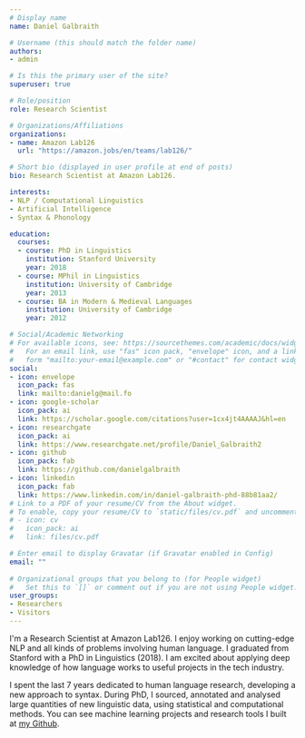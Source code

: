 ```yaml
---
# Display name
name: Daniel Galbraith

# Username (this should match the folder name)
authors:
- admin

# Is this the primary user of the site?
superuser: true

# Role/position
role: Research Scientist

# Organizations/Affiliations
organizations:
- name: Amazon Lab126
  url: "https://amazon.jobs/en/teams/lab126/"

# Short bio (displayed in user profile at end of posts)
bio: Research Scientist at Amazon Lab126.

interests:
- NLP / Computational Linguistics
- Artificial Intelligence
- Syntax & Phonology

education:
  courses:
  - course: PhD in Linguistics
    institution: Stanford University
    year: 2018
  - course: MPhil in Linguistics
    institution: University of Cambridge
    year: 2013
  - course: BA in Modern & Medieval Languages
    institution: University of Cambridge
    year: 2012

# Social/Academic Networking
# For available icons, see: https://sourcethemes.com/academic/docs/widgets/#icons
#   For an email link, use "fas" icon pack, "envelope" icon, and a link in the
#   form "mailto:your-email@example.com" or "#contact" for contact widget.
social:
- icon: envelope
  icon_pack: fas
  link: mailto:danielg@mail.fo
- icon: google-scholar
  icon_pack: ai
  link: https://scholar.google.com/citations?user=1cx4jt4AAAAJ&hl=en
- icon: researchgate
  icon_pack: ai
  link: https://www.researchgate.net/profile/Daniel_Galbraith2
- icon: github
  icon_pack: fab
  link: https://github.com/danielgalbraith
- icon: linkedin
  icon_pack: fab
  link: https://www.linkedin.com/in/daniel-galbraith-phd-88b81aa2/
# Link to a PDF of your resume/CV from the About widget.
# To enable, copy your resume/CV to `static/files/cv.pdf` and uncomment the lines below.  
# - icon: cv
#   icon_pack: ai
#   link: files/cv.pdf

# Enter email to display Gravatar (if Gravatar enabled in Config)
email: ""
  
# Organizational groups that you belong to (for People widget)
#   Set this to `[]` or comment out if you are not using People widget.  
user_groups:
- Researchers
- Visitors
---
```


I'm a Research Scientist at Amazon Lab126. I enjoy working on cutting-edge NLP and all kinds of problems involving human language. I graduated from Stanford with a PhD in Linguistics (2018). I am excited about applying deep knowledge of how language works to useful projects in the tech industry.

I spent the last 7 years dedicated to human language research, developing a new approach to syntax. During PhD, I sourced, annotated and analysed large quantities of new linguistic data, using statistical and computational methods. You can see machine learning projects and research tools I built at [my Github](http://github.com/danielgalbraith).
